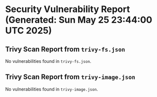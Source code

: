# Security Vulnerability Report (Generated: Sun May 25 23:44:00 UTC 2025)


## Trivy Scan Report from `trivy-fs.json`
No vulnerabilities found in `trivy-fs.json`.

## Trivy Scan Report from `trivy-image.json`
No vulnerabilities found in `trivy-image.json`.

